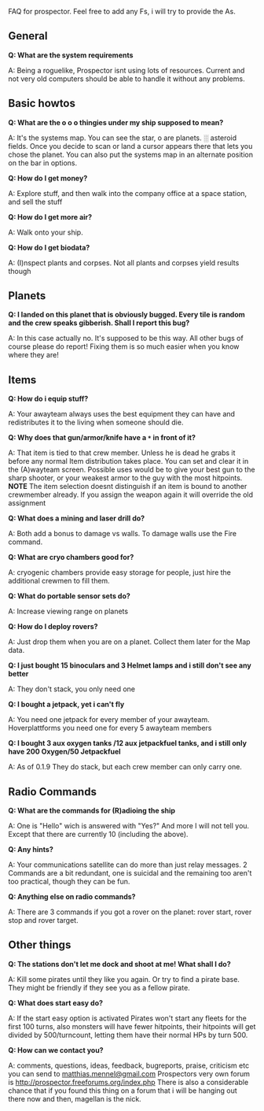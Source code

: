 FAQ for prospector. Feel free to add any Fs, i will try to provide the As.

## General ##
**Q: What are the system requirements**

A: Being a roguelike, Prospector isnt using lots of resources. Current and not very old computers should be able to handle it without any problems.

## Basic howtos ##

**Q: What are the o o o thingies under my ship supposed to mean?**

A: It's the systems map. You can see the star, o are planets. ░ asteroid fields. Once you decide to scan or land a cursor appears there that lets you chose the planet. You can also put the systems map in an alternate position on the bar in options.

**Q: How do I get money?**

A: Explore stuff, and then walk into the company office at a space station, and sell the stuff

**Q: How do I get more air?**

A: Walk onto your ship.

**Q: How do I get biodata?**

A: (I)nspect plants and corpses. Not all plants and corpses yield results though

## Planets ##

**Q: I landed on this planet that is obviously bugged. Every tile is random and the crew speaks gibberish. Shall I report this bug?**

A: In this case actually no. It's supposed to be this way.
All other bugs of course please do report! Fixing them is so much easier when you know where they are!

## Items ##

**Q: How do i equip stuff?**

A: Your awayteam always uses the best equipment they can have and redistributes it to the living when someone should die.

**Q: Why does that gun/armor/knife have a `*` in front of it?**

A: That item is tied to that crew member. Unless he is dead he grabs it before any normal Item distribution takes place. You can set and clear it in the (A)wayteam screen. Possible uses would be to give your best gun to the sharp shooter, or your weakest armor to the guy with the most hitpoints.
**NOTE** The item selection doesnt distinguish if an item is bound to another crewmember already. If you assign the weapon again it will override the old assignment

**Q: What does a mining and laser drill do?**

A: Both add a bonus to damage vs walls. To damage walls use the Fire command.

**Q: What are cryo chambers good for?**

A: cryogenic chambers provide easy storage for people, just hire the additional crewmen to fill them.

**Q: What do portable sensor sets do?**

A: Increase viewing range on planets

**Q: How do I deploy rovers?**

A: Just drop them when you are on a planet. Collect them later for the Map data.

**Q: I just bought 15 binoculars and 3 Helmet lamps and i still don't see any better**

A: They don't stack, you only need one

**Q: I bought a jetpack, yet i can't fly**

A: You need one jetpack for every member of your awayteam. Hoverplattforms you need one for every 5 awayteam members

**Q: I bought 3 aux oxygen tanks /12 aux jetpackfuel tanks, and i still only have 200 Oxygen/50 Jetpackfuel**

A: As of 0.1.9 They do stack, but each crew member can only carry one.

## Radio Commands ##
**Q: What are the commands for (R)adioing the ship**

A: One is "Hello" wich is answered with "Yes?" And more I will not tell you. Except that there are currently 10 (including the above).

**Q: Any hints?**

A: Your communications satellite can do more than just relay messages. 2 Commands are a bit redundant, one is suicidal and the remaining too aren't too practical, though they can be fun.

**Q: Anything else on radio commands?**

A: There are 3 commands if you got a rover on the planet: rover start, rover stop and rover target.

## Other things ##
**Q: The stations don't let me dock and shoot at me! What shall I do?**

A: Kill some pirates until they like you again. Or try to find a pirate base. They might be friendly if they see you as a fellow pirate.

**Q: What does start easy do?**

A: If the start easy option is activated Pirates won't start any fleets for the first 100 turns, also monsters will have fewer hitpoints, their hitpoints will get divided by 500/turncount, letting them have their normal HPs by turn 500.

**Q: How can we contact you?**

A: comments, questions, ideas, feedback, bugreports, praise, criticism etc you can send to
matthias.mennel@gmail.com
Prospectors very own forum is http://prospector.freeforums.org/index.php
There is also a considerable chance that if you found this thing on a forum that i will be hanging out there now and then, magellan is the nick.